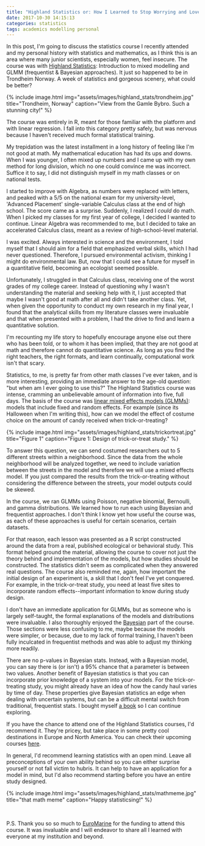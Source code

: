 ```yaml
---
title: "Highland Statistics or: How I Learned to Stop Worrying and Love Stats"
date: 2017-10-30 14:15:13
categories: statistics
tags: academics modelling personal
---
```


In this post, I'm going to discuss the statistics course I recently attended and my personal history with statistics and mathematics, as I think this is an area where many junior scientists, especially women, feel insecure. The course was with [Highland Statistics][highland]: Introduction to mixed modelling and GLMM (frequentist & Bayesian approaches). It just so happened to be in Trondheim Norway. A week of statistics and gorgeous scenery, what could be better?

{% include image.html img="assets/images/highland_stats/trondheim.jpg" title="Trondheim, Norway" caption="View from the Gamle Bybro. Such a stunning city!" %}

The course was entirely in R, meant for those familiar with the platform and with linear regression. I fall into this category pretty safely, but was nervous because I haven't received much formal statistical training. 

My trepidation was the latest installment in a long history of feeling like I'm not good at math. My mathematical education has had its ups and downs. When I was younger, I often mixed up numbers and I came up with my own method for long division, which no one could convince me was incorrect. Suffice it to say, I did not distinguish myself in my math classes or on national tests. 

I started to improve with Algebra, as numbers were replaced with letters, and peaked with a 5/5 on the national exam for my university-level, 'Advanced Placement' single-variable Calculus class at the end of high school. The score came as a surprise. Suddenly, I realized I _could_ do math. When I picked my classes for my first year of college, I decided I wanted to continue. Linear Algebra was recommended to me, but I decided to take an accelerated Calculus class, meant as a review of high-school-level material. 

I was excited. Always interested in science and the environment, I told myself that I should aim for a field that emphasized verbal skills, which I had never questioned. Therefore, I pursued environmental activism, thinking I might do environmental law. But, now that I could see a future for myself in a quantitative field, becoming an ecologist seemed possible.

Unfortunately, I struggled in that Calculus class, receiving one of the worst grades of my college career. Instead of questioning why I wasn't understanding the material and seeking help with it, I just accepted that maybe I wasn't good at math after all and didn't take another class. Yet, when given the opportunity to conduct my own research in my final year, I found that the analytical skills from my literature classes were invaluable and that when presented with a problem, I had the drive to find and learn a quantitative solution.

I'm recounting my life story to hopefully encourage anyone else out there who has been told, or to whom it has been implied, that they are not good at math and therefore cannot do quantitative science. As long as you find the right teachers, the right formats, and learn continually, computational work isn't that scary.

Statistics, to me, is pretty far from other math classes I've ever taken, and is more interesting, providing an immediate answer to the age-old question: "but when am I ever going to use this?" The Highland Statistics course was intense, cramming an unbelievable amount of information into five, full days. The basis of the course was [linear mixed effects models (GLMMs)][glmm]: models that include fixed and random effects. For example (since its Halloween when I'm writing this), how can we model the effect of costume choice on the amount of candy received when trick-or-treating?

{% include image.html img="assets/images/highland_stats/trickortreat.jpg" title="Figure 1" caption="Figure 1: Design of trick-or-treat study." %}

To answer this question, we can send costumed researchers out to 5 different streets within a neighborhood. Since the data from the whole neighborhood will be analyzed together, we need to include variation between the streets in the model and therefore we will use a mixed effects model. If you just compared the results from the trick-or-treating without considering the difference between the streets, your model outputs could be skewed.  

In the course, we ran GLMMs using Poisson, negative binomial, Bernoulli, and gamma distributions. We learned how to run each using Bayesian and frequentist approaches. I don't think I know yet how useful the course was, as each of these approaches is useful for certain scenarios, certain datasets. 

For that reason, each lesson was presented as a R script constructed around the data from a real, published ecological or behavioral study. This format helped ground the material, allowing the course to cover not just the theory behind and implementation of the models, but how studies should be constructed. The statistics didn't seem as complicated when they answered real questions. The course also reminded me, again, how important the initial design of an experiment is, a skill that I don't feel I've yet conquered. For example, in the trick-or-treat study, you need at least five sites to incorporate random effects--important information to know during study design.

I don't have an immediate application for GLMMs, but as someone who is largely self-taught, the formal explanations of the models and distributions were invaluable. I also thoroughly enjoyed the [Bayesian][Bayes] part of the course. Those sections were less confusing to me, maybe because the models were simpler, or because, due to my lack of formal training, I haven't been fully inculcated in frequentist methods and was able to adjust my thinking more readily. 

There are no p-values in Bayesian stats. Instead, with a Bayesian model, you can say there is (or isn't) a 95% chance that a parameter is between two values. Another benefit of Bayesian statistics is that you can incorporate prior knowledge of a system into your models. For the trick-or-treating study, you might already have an idea of how the candy haul varies by time of day. These properties give Bayesian statistics an edge when dealing with uncertain systems, but can be a difficult mental switch from traditional, frequentist stats. I bought myself [a book][book] so I can continue exploring.

If you have the chance to attend one of the Highland Statistics courses, I'd recommend it. They're pricey, but take place in some pretty cool destinations in Europe and North America. You can check their upcoming courses [here][here].

In general, I'd recommend learning statistics with an open mind. Leave all preconceptions of your own ability behind so you can either surprise yourself or not fall victim to hubris. It can help to have an application for a model in mind, but I'd also recommend starting before you have an entire study designed. 

{% include image.html img="assets/images/highland_stats/mathmeme.jpg" title="that math meme" caption="Happy statisticsing!" %}

&nbsp;

P.S. Thank you so so much to [EuroMarine][em] for the funding to attend this course. It was invaluable and I will endeavor to share all I learned with everyone at my institution and beyond.

[highland]: http://www.highstat.com/index.php/our-10-courses
[glmm]: https://en.wikipedia.org/wiki/Generalized_linear_mixed_model
[Bayes]: https://en.wikipedia.org/wiki/Bayesian_statistics
[book]: https://press.princeton.edu/titles/10523.html
[here]: http://www.highstat.com/index.php/courses-upcoming
[em]: https://www.euromarinenetwork.eu/


